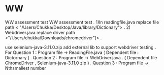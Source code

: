 # WW
WW assessment test
WW assessment test .
1)In readingfile.java replace file path < "/Users/Chukka/Desktop/Java/library/Dictionary"> . 2) Webdriver.java replace driver path <"/Users/chukka/Downloads/chromedriver")> .

use selenium-java-3.11.0.zip add external lib to support webdriver testing . For Question 1 : Program file -> ReadingFile.java ( Dependent file : Dictornary ) . Question 2 : Program file -> WebDriver.java . ( Dependent file ChromeDriver , Selenium-java-3.11.0 zip ) . Question 3 : Program file -> Nthsmallest number    

